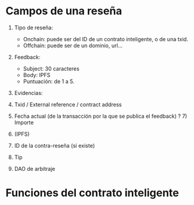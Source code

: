 # Campos de una reseña

1) Tipo de reseña:
   - Onchain: puede ser del ID de un contrato inteligente, o de una txid.
   - Offchain: puede ser de un dominio, url...

2) Feedback:
   - Subject: 30 caracteres
   - Body: IPFS
   - Puntuación: de 1 a 5.

4) Evidencias:
5) Txid / External reference / contract address
6) Fecha actual (de la transacción por la que se publica el feedback)
? 7) Importe
8) <Metadata> (IPFS)
9) ID de la contra-reseña (si existe)
10) Tip
11) DAO de arbitraje

# Funciones del contrato inteligente



